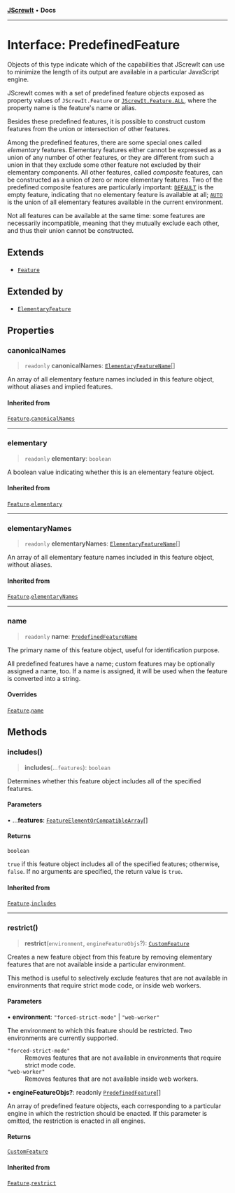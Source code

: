 [**JScrewIt**](../README.md) • **Docs**

***

# Interface: PredefinedFeature

Objects of this type indicate which of the capabilities that JScrewIt can use to minimize the
length of its output are available in a particular JavaScript engine.

JScrewIt comes with a set of predefined feature objects exposed as property values of
`JScrewIt.Feature` or [`JScrewIt.Feature.ALL`](FeatureConstructor.md#all), where the property
name is the feature's name or alias.

Besides these predefined features, it is possible to construct custom features from the union or
intersection of other features.

Among the predefined features, there are some special ones called *elementary* features.
Elementary features either cannot be expressed as a union of any number of other features, or
they are different from such a union in that they exclude some other feature not excluded by
their elementary components.
All other features, called *composite* features, can be constructed as a union of zero or more
elementary features.
Two of the predefined composite features are particularly important: [`DEFAULT`](FeatureConstructor.md#default) is the empty feature, indicating that no elementary
feature is available at all; [`AUTO`](FeatureAll.md#auto) is the union of all
elementary features available in the current environment.

Not all features can be available at the same time: some features are necessarily incompatible,
meaning that they mutually exclude each other, and thus their union cannot be constructed.

## Extends

- [`Feature`](Feature.md)

## Extended by

- [`ElementaryFeature`](ElementaryFeature.md)

## Properties

### canonicalNames

> `readonly` **canonicalNames**: [`ElementaryFeatureName`](../type-aliases/ElementaryFeatureName.md)[]

An array of all elementary feature names included in this feature object, without aliases and
implied features.

#### Inherited from

[`Feature`](Feature.md).[`canonicalNames`](Feature.md#canonicalnames)

***

### elementary

> `readonly` **elementary**: `boolean`

A boolean value indicating whether this is an elementary feature object.

#### Inherited from

[`Feature`](Feature.md).[`elementary`](Feature.md#elementary)

***

### elementaryNames

> `readonly` **elementaryNames**: [`ElementaryFeatureName`](../type-aliases/ElementaryFeatureName.md)[]

An array of all elementary feature names included in this feature object, without aliases.

#### Inherited from

[`Feature`](Feature.md).[`elementaryNames`](Feature.md#elementarynames)

***

### name

> `readonly` **name**: [`PredefinedFeatureName`](../type-aliases/PredefinedFeatureName.md)

The primary name of this feature object, useful for identification purpose.

All predefined features have a name; custom features may be optionally assigned a name, too.
If a name is assigned, it will be used when the feature is converted into a string.

#### Overrides

[`Feature`](Feature.md).[`name`](Feature.md#name)

## Methods

### includes()

> **includes**(...`features`): `boolean`

Determines whether this feature object includes all of the specified features.

#### Parameters

• ...**features**: [`FeatureElementOrCompatibleArray`](../type-aliases/FeatureElementOrCompatibleArray.md)[]

#### Returns

`boolean`

`true` if this feature object includes all of the specified features; otherwise, `false`.
If no arguments are specified, the return value is `true`.

#### Inherited from

[`Feature`](Feature.md).[`includes`](Feature.md#includes)

***

### restrict()

> **restrict**(`environment`, `engineFeatureObjs`?): [`CustomFeature`](CustomFeature.md)

Creates a new feature object from this feature by removing elementary features that are not
available inside a particular environment.

This method is useful to selectively exclude features that are not available in environments
that require strict mode code, or inside web workers.

#### Parameters

• **environment**: `"forced-strict-mode"` \| `"web-worker"`

The environment to which this feature should be restricted.
Two environments are currently supported.

<dl>

<dt><code>"forced-strict-mode"</code></dt>
<dd>
Removes features that are not available in environments that require strict mode code.
</dd>

<dt><code>"web-worker"</code></dt>
<dd>Removes features that are not available inside web workers.</dd>

</dl>

• **engineFeatureObjs?**: readonly [`PredefinedFeature`](PredefinedFeature.md)[]

An array of predefined feature objects, each corresponding to a particular engine in which
the restriction should be enacted.
If this parameter is omitted, the restriction is enacted in all engines.

#### Returns

[`CustomFeature`](CustomFeature.md)

#### Inherited from

[`Feature`](Feature.md).[`restrict`](Feature.md#restrict)
